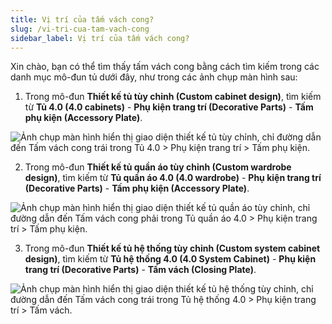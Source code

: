 ```yaml
---
title: Vị trí của tấm vách cong?
slug: /vi-tri-cua-tam-vach-cong
sidebar_label: Vị trí của tấm vách cong?
---
```


Xin chào, bạn có thể tìm thấy tấm vách cong bằng cách tìm kiếm trong các danh mục mô-đun tủ dưới đây, như trong các ảnh chụp màn hình sau:

1. Trong mô-đun **Thiết kế tủ tùy chỉnh (Custom cabinet design)**, tìm kiếm từ **Tủ 4.0 (4.0 cabinets)** - **Phụ kiện trang trí (Decorative Parts)** - **Tấm phụ kiện (Accessory Plate)**.

![Ảnh chụp màn hình hiển thị giao diện thiết kế tủ tùy chỉnh, chỉ đường dẫn đến Tấm vách cong trái trong Tủ 4.0 > Phụ kiện trang trí > Tấm phụ kiện.](https://storage.googleapis.com/jegavn_kb/images/5a408d37-9217-4111-97b7-707d5801f917.png)

2. Trong mô-đun **Thiết kế tủ quần áo tùy chỉnh (Custom wardrobe design)**, tìm kiếm từ **Tủ quần áo 4.0 (4.0 wardrobe)** - **Phụ kiện trang trí (Decorative Parts)** - **Tấm phụ kiện (Accessory Plate)**.

![Ảnh chụp màn hình hiển thị giao diện thiết kế tủ quần áo tùy chỉnh, chỉ đường dẫn đến Tấm vách cong phải trong Tủ quần áo 4.0 > Phụ kiện trang trí > Tấm phụ kiện.](https://storage.googleapis.com/jegavn_kb/images/4c6607e5-1b6d-4c18-879a-4d893c4bf0aa.png)

3. Trong mô-đun **Thiết kế tủ hệ thống tùy chỉnh (Custom system cabinet design)**, tìm kiếm từ **Tủ hệ thống 4.0 (4.0 System Cabinet)** - **Phụ kiện trang trí (Decorative Parts)** - **Tấm vách (Closing Plate)**.

![Ảnh chụp màn hình hiển thị giao diện thiết kế tủ hệ thống tùy chỉnh, chỉ đường dẫn đến Tấm vách cong trái trong Tủ hệ thống 4.0 > Phụ kiện trang trí > Tấm vách.](https://storage.googleapis.com/jegavn_kb/images/8bbabb9b-4c26-4ba5-ac1c-ee2ac9687e88.png)